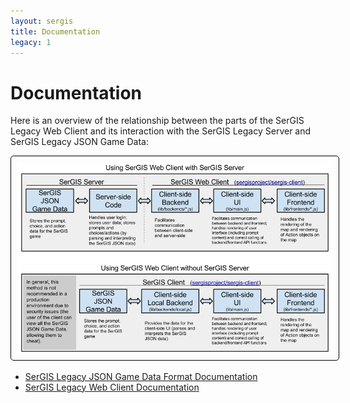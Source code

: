 ```yaml
---
layout: sergis
title: Documentation
legacy: 1
---
```

# Documentation

Here is an overview of the relationship between the parts of the SerGIS Legacy Web Client and its interaction with the SerGIS Legacy Server and SerGIS Legacy JSON Game Data:

<p style="text-align: center;"><a href="https://docs.google.com/drawings/d/1aDEHLen7vmv6BJ2mfVee2BMB6y3Zp8NhDK-hQRfoTIc/edit?usp=sharing" target="_blank"><img src="server-client.png" style="border: 1px solid black; padding: 10px; border-radius: 5px;"></a></p>

 - [SerGIS Legacy JSON Game Data Format Documentation](json.html)
 - [SerGIS Legacy Web Client Documentation](client.html)
